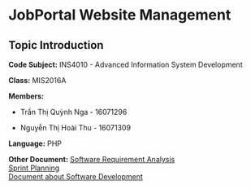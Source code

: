 JobPortal Website Management
============================
Topic Introduction
------------------
**Code Subject:** INS4010 - Advanced Information System Development <br>

**Class:** MIS2016A <br>

**Members:** <br>

- Trần Thị Quỳnh Nga - 16071296 <br>

- Nguyễn Thị Hoài Thu - 16071309 <br>

**Language:** PHP <br>

**Other Document:**
[Software Requirement Analysis](https://drive.google.com/open?id=1CnrkLUtX7v9nb6jLMIjq4HNYh_exFh0h) <br>
[Sprint Planning](https://drive.google.com/open?id=1CnrkLUtX7v9nb6jLMIjq4HNYh_exFh0h) <br>
[Document about Software Development](https://drive.google.com/open?id=1CnrkLUtX7v9nb6jLMIjq4HNYh_exFh0h) <br>





